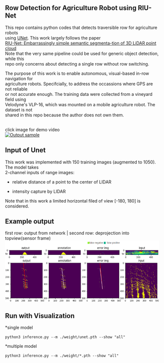 ## Row Detection for Agriculture Robot using RIU-Net
This repo contains python codes that detects traversible row for agriculture robots  
using [UNet](https://arxiv.org/abs/1505.04597). This work largely follows the paper  
[RIU-Net: Embarrassingly simple semantic segmenta-tion of 3D LiDAR point cloud](https://arxiv.org/abs/1905.08748)  
Note that the very same pipeline could be used for generic object detection, while this  
repo only concerns about detecting a single row without row switching.

The purpose of this work is to enable autonomous, visual-based in-row navigation for  
agriculture robots. Specifcially, to address the occassions where GPS are not reliable  
 or not accurate enough. The training data were collected from a vineyard field using  
Velodyne's VLP-16, which was mounted on a mobile agriculture robot. The dataset is not  
shared in this repo because the author does not own them.

</br> click image for demo video  
[![Output sample](https://media.giphy.com/media/Xc4jD53oAicsWUtoZc/giphy.gif)](https://youtu.be/DEsyPNqfU5k)

## Input of Unet
This work was implemented with 150 training images (augmented to 1050). The model takes  
2-channel inputs of range images:   


* relative distance of a point to the center of LIDAR  

* intensity capture by LIDAR

Note that in this work a limited horizontal filed of view [-180, 180] is considered.

## Example output
first row: output from network | second row: deprojection into topview(sensor frame)
<img src="./assets/sample_output1.png" width="600" height="200">
## Run with Visualization
  
  *single model
  
    python3 inference.py --m ./weight/unet.pth --show "all"
    
  *multiple model
  
    python3 inference.py --m ./weight/*.pth --show "all"
